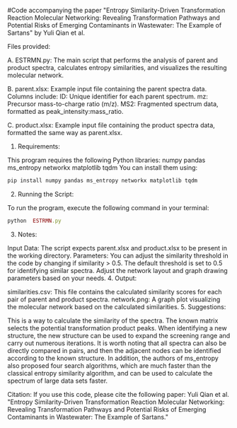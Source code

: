 #Code accompanying the paper "Entropy Similarity-Driven Transformation Reaction Molecular Networking: Revealing Transformation Pathways and Potential Risks of Emerging Contaminants in Wastewater: The Example of Sartans" by Yuli Qian et al.

Files provided:

A.  ESTRMN.py: The main script that performs the analysis of parent and product spectra, calculates entropy similarities, and visualizes the resulting molecular network.

B. parent.xlsx: Example input file containing the parent spectra data. Columns include:
    ID: Unique identifier for each parent spectrum.
    mz: Precursor mass-to-charge ratio (m/z).
    MS2: Fragmented spectrum data, formatted as peak_intensity:mass_ratio.

C. product.xlsx: Example input file containing the product spectra data, formatted the same way as parent.xlsx.

1. Requirements:
   
This program requires the following Python libraries: numpy pandas ms_entropy networkx matplotlib tqdm
You can install them using:
```ruby
pip install numpy pandas ms_entropy networkx matplotlib tqdm
```
2. Running the Script:

To run the program, execute the following command in your terminal:
```ruby
python  ESTRMN.py
```
3. Notes:
   
Input Data: The script expects parent.xlsx and product.xlsx to be present in the working directory.
Parameters: You can adjust the similarity threshold in the code by changing if similarity > 0.5. The default threshold is set to 0.5 for identifying similar spectra. Adjust the network layout and graph drawing parameters based on your needs.
4. Output:

similarities.csv: This file contains the calculated similarity scores for each pair of parent and product spectra.
network.png: A graph plot visualizing the molecular network based on the calculated similarities.
5. Suggestions:

This is a way to calculate the similarity of the spectra. The known matrix selects the potential transformation product peaks. When identifying a new structure, the new structure can be used to expand the screening range and carry out numerous iterations. It is worth noting that all spectra can also be directly compared in pairs, and then the adjacent nodes can be identified according to the known structure. In addition, the authors of ms_entropy also proposed four search algorithms, which are much faster than the classical entropy similarity algorithm, and can be used to calculate the spectrum of large data sets faster.

Citation: If you use this code, please cite the following paper:
Yuli Qian et al.
"Entropy Similarity-Driven Transformation Reaction Molecular Networking: Revealing Transformation Pathways and Potential Risks of Emerging Contaminants in Wastewater: The Example of Sartans."
